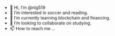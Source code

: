 - 👋 Hi, I’m @nlg519
- 👀 I’m interested in soccer and reading.
- 🌱 I’m currently learning blockchain and financing.
- 💞️ I’m looking to collaborate on studying.
- 📫 How to reach me ...

<!---
nlg519/nlg519 is a ✨ special ✨ repository because its `README.md` (this file) appears on your GitHub profile.
You can click the Preview link to take a look at your changes.
--->
